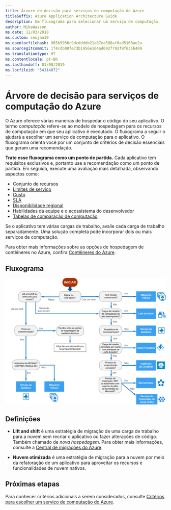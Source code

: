 ```yaml
---
title: Árvore de decisão para serviços de computação do Azure
titleSuffix: Azure Application Architecture Guide
description: Um fluxograma para selecionar um serviço de computação.
author: MikeWasson
ms.date: 11/03/2018
ms.custom: seojan19
ms.openlocfilehash: 905b9956c9dcddddb21a87ea588af0ad5160ae2a
ms.sourcegitcommit: 1f4cdb08fe73b1956e164ad692f792f9f635b409
ms.translationtype: HT
ms.contentlocale: pt-BR
ms.lasthandoff: 01/08/2019
ms.locfileid: "54114072"
---
```

# <a name="decision-tree-for-azure-compute-services"></a>Árvore de decisão para serviços de computação do Azure

O Azure oferece várias maneiras de hospedar o código do seu aplicativo. O termo *computação* refere-se ao modelo de hospedagem para os recursos de computação em que seu aplicativo é executado. O fluxograma a seguir o ajudará a escolher um serviço de computação para o aplicativo. O fluxograma orienta você por um conjunto de critérios de decisão essenciais que geram uma recomendação.

**Trate esse fluxograma como um ponto de partida.** Cada aplicativo tem requisitos exclusivos e, portanto use a recomendação como um ponto de partida. Em seguida, execute uma avaliação mais detalhada, observando aspectos como:

- Conjunto de recursos
- [Limites de serviço](/azure/azure-subscription-service-limits)
- [Custo](https://azure.microsoft.com/pricing/)
- [SLA](https://azure.microsoft.com/support/legal/sla/)
- [Disponibilidade regional](https://azure.microsoft.com/global-infrastructure/services/)
- Habilidades da equipe e o ecossistema do desenvolvedor
- [Tabelas de comparação de computação](./compute-comparison.md)

Se o aplicativo tem várias cargas de trabalho, avalie cada carga de trabalho separadamente. Uma solução completa pode incorporar dois ou mais serviços de computação.

Para obter mais informações sobre as opções de hospedagem de contêineres no Azure, confira [Contêineres do Azure](https://azure.microsoft.com/overview/containers/).

## <a name="flowchart"></a>Fluxograma

![Árvore de decisão para serviços de computação do Azure](../images/compute-decision-tree.svg)

## <a name="definitions"></a>Definições

- **Lift and shift** é uma estratégia de migração de uma carga de trabalho para a nuvem sem recriar o aplicativo ou fazer alterações de código. Também chamado de *nova hospedagem*. Para obter mais informações, consulte a [Central de migrações do Azure](https://azure.microsoft.com/migration/).

- **Nuvem otimizada** é uma estratégia de migração para a nuvem por meio da refatoração de um aplicativo para aproveitar os recursos e funcionalidades de nuvem nativos.

## <a name="next-steps"></a>Próximas etapas

Para conhecer critérios adicionais a serem considerados, consulte [Critérios para escolher um serviço de computação do Azure](./compute-comparison.md).
